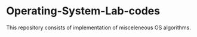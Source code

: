 # Operating-System-Lab-codes
This repository consists of implementation of misceleneous OS algorithms.
